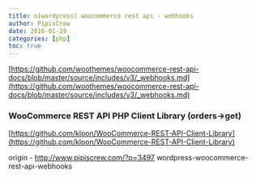 ```yaml
---
title: o[wordpress] woocommerce rest api - webhooks
author: PipisCrew
date: 2016-01-29
categories: [php]
toc: true
---
```


[https://github.com/woothemes/woocommerce-rest-api-docs/blob/master/source/includes/v3/_webhooks.md](https://github.com/woothemes/woocommerce-rest-api-docs/blob/master/source/includes/v3/_webhooks.md)

### WooCommerce REST API PHP Client Library (orders->get)

[https://github.com/kloon/WooCommerce-REST-API-Client-Library](https://github.com/kloon/WooCommerce-REST-API-Client-Library)

origin - http://www.pipiscrew.com/?p=3497 wordpress-woocommerce-rest-api-webhooks